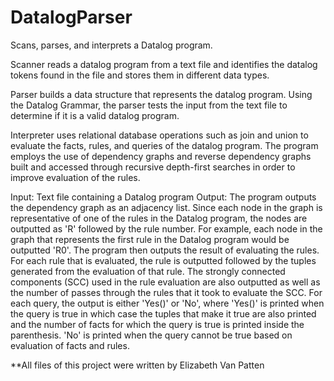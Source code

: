 # DatalogParser
Scans, parses, and interprets a Datalog program.

Scanner reads a datalog program from a text file and identifies the datalog tokens found in the file and stores them in different data types.

Parser builds a data structure that represents the datalog program. Using the Datalog Grammar, the parser tests the input from the text file to determine if it is a valid datalog program. 

Interpreter uses relational database operations such as join and union to evaluate the facts, rules, and queries of the datalog program. The program employs the use of dependency graphs and reverse dependency graphs built and accessed through recursive depth-first searches in order to improve evaluation of the rules.

Input: Text file containing a Datalog program
Output: The program outputs the dependency graph as an adjacency list. Since each node in the graph is representative of one of the rules in the Datalog program, the nodes are outputted as 'R' followed by the rule number. For example, each node in the graph that represents the first rule in the Datalog program would be outputted 'R0'. The program then outputs the result of evaluating the rules. For each rule that is evaluated, the rule is outputted followed by the tuples generated from the evaluation of that rule. The strongly connected components (SCC) used in the rule evaluation are also outputted as well as the number of passes through the rules that it took to evaluate the SCC. For each query, the output is either 'Yes()' or 'No', where 'Yes()' is printed when the query is true in which case the tuples that make it true are also printed and the number of facts for which the query is true is printed inside the parenthesis. 'No' is printed when the query cannot be true based on evaluation of facts and rules.

**All files of this project were written by Elizabeth Van Patten
